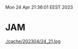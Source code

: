 Mon 24 Apr 21:36:01 EEST 2023
# JAM
<a href='./cache/202304/24_21.log'>./cache/202304/24_21.log</a>
